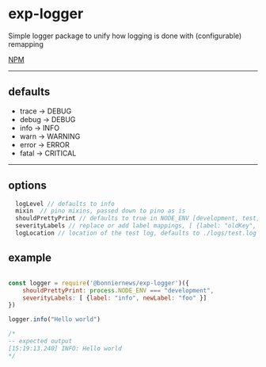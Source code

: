 # exp-logger

Simple logger package to unify how logging is done with (configurable) remapping 

[NPM](https://www.npmjs.com/package/@bonniernews/exp-logger)
___
## defaults
* trace -> DEBUG  
* debug -> DEBUG  
* info -> INFO  
* warn -> WARNING  
* error -> ERROR  
* fatal -> CRITICAL
___
## options
```js
  logLevel // defaults to info
  mixin  // pino mixins, passed down to pino as is
  shouldPrettyPrint // defaults to true in NODE_ENV [development, test, dev]
  severityLabels // replace or add label mappings, [ {label: "oldKey", newLabel: "newKey"}]
  logLocation // location of the test log, defaults to ./logs/test.log in NODE_ENV=test
```
## example
```js

const logger = require('@bonniernews/exp-logger')({
    shouldPrettyPrint: process.NODE_ENV === "development",
    severityLabels: [ {label: "info", newLabel: "foo" }]
})

logger.info("Hello world")

/* 
-- expected output
[15:19:13.240] INFO: Hello world
*/
```